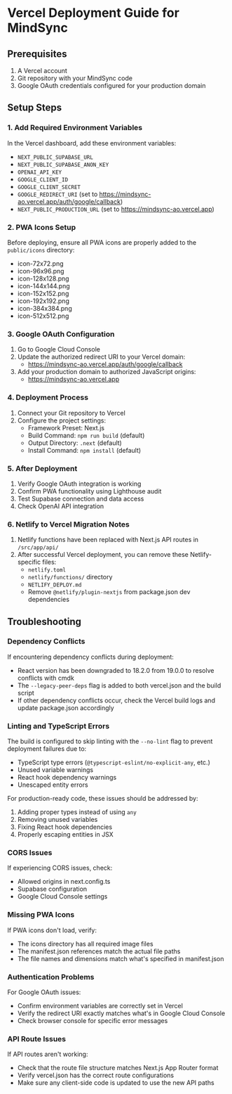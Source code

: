 # Vercel Deployment Guide for MindSync

## Prerequisites
1. A Vercel account
2. Git repository with your MindSync code
3. Google OAuth credentials configured for your production domain

## Setup Steps

### 1. Add Required Environment Variables
In the Vercel dashboard, add these environment variables:
- `NEXT_PUBLIC_SUPABASE_URL`
- `NEXT_PUBLIC_SUPABASE_ANON_KEY`
- `OPENAI_API_KEY`
- `GOOGLE_CLIENT_ID`
- `GOOGLE_CLIENT_SECRET`
- `GOOGLE_REDIRECT_URI` (set to https://mindsync-ao.vercel.app/auth/google/callback)
- `NEXT_PUBLIC_PRODUCTION_URL` (set to https://mindsync-ao.vercel.app)

### 2. PWA Icons Setup
Before deploying, ensure all PWA icons are properly added to the `public/icons` directory:
- icon-72x72.png
- icon-96x96.png
- icon-128x128.png
- icon-144x144.png
- icon-152x152.png
- icon-192x192.png
- icon-384x384.png
- icon-512x512.png

### 3. Google OAuth Configuration
1. Go to Google Cloud Console
2. Update the authorized redirect URI to your Vercel domain: 
   - https://mindsync-ao.vercel.app/auth/google/callback
3. Add your production domain to authorized JavaScript origins:
   - https://mindsync-ao.vercel.app

### 4. Deployment Process
1. Connect your Git repository to Vercel
2. Configure the project settings:
   - Framework Preset: Next.js
   - Build Command: `npm run build` (default)
   - Output Directory: `.next` (default)
   - Install Command: `npm install` (default)

### 5. After Deployment
1. Verify Google OAuth integration is working
2. Confirm PWA functionality using Lighthouse audit
3. Test Supabase connection and data access
4. Check OpenAI API integration

### 6. Netlify to Vercel Migration Notes
1. Netlify functions have been replaced with Next.js API routes in `/src/app/api/`
2. After successful Vercel deployment, you can remove these Netlify-specific files:
   - `netlify.toml`
   - `netlify/functions/` directory
   - `NETLIFY_DEPLOY.md`
   - Remove `@netlify/plugin-nextjs` from package.json dev dependencies

## Troubleshooting

### Dependency Conflicts
If encountering dependency conflicts during deployment:
- React version has been downgraded to 18.2.0 from 19.0.0 to resolve conflicts with cmdk
- The `--legacy-peer-deps` flag is added to both vercel.json and the build script
- If other dependency conflicts occur, check the Vercel build logs and update package.json accordingly

### Linting and TypeScript Errors
The build is configured to skip linting with the `--no-lint` flag to prevent deployment failures due to:
- TypeScript type errors (`@typescript-eslint/no-explicit-any`, etc.)
- Unused variable warnings
- React hook dependency warnings
- Unescaped entity errors

For production-ready code, these issues should be addressed by:
1. Adding proper types instead of using `any`
2. Removing unused variables
3. Fixing React hook dependencies
4. Properly escaping entities in JSX

### CORS Issues
If experiencing CORS issues, check:
- Allowed origins in next.config.ts 
- Supabase configuration
- Google Cloud Console settings

### Missing PWA Icons
If PWA icons don't load, verify:
- The icons directory has all required image files
- The manifest.json references match the actual file paths
- The file names and dimensions match what's specified in manifest.json

### Authentication Problems
For Google OAuth issues:
- Confirm environment variables are correctly set in Vercel
- Verify the redirect URI exactly matches what's in Google Cloud Console
- Check browser console for specific error messages

### API Route Issues
If API routes aren't working:
- Check that the route file structure matches Next.js App Router format
- Verify vercel.json has the correct route configurations
- Make sure any client-side code is updated to use the new API paths 